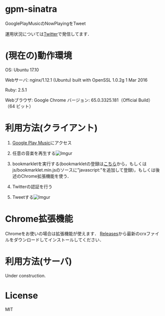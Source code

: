 # gpm-sinatra
GooglePlayMusicのNowPlayingをTweet

運用状況については[Twitter](https://twitter.com/atri_bot)で発信してます．

# (現在の)動作環境
OS: Ubuntu 17.10

Webサーバ: nginx/1.12.1 (Ubuntu) built with OpenSSL 1.0.2g  1 Mar 2016

Ruby: 2.5.1

Webブラウザ: Google Chrome バージョン: 65.0.3325.181（Official Build） （64 ビット）

# 利用方法(クライアント)

1. [Google Play Music](https://play.google.com/music/listen)にアクセス

2. 任意の音楽を再生する![Imgur](https://i.imgur.com/VBaK4vS.png)

3. bookmarkletを実行する(bookmarkletの登録は[こちら](https://atri-konami.github.io/product/gpm-sinatra)から，もしくはjs/bookmarklet.min.jsのソースに"javascript:"を追加して登録)，もしくは後述のChrome拡張機能を使う．

4. Twitterの認証を行う

5. Tweetする![Imgur](https://i.imgur.com/W9cyStr.png)

# Chrome拡張機能

Chromeをお使いの場合は拡張機能が使えます．
[Releases](https://github.com/atri-konami/gpm-sinatra/releases)から最新のcrxファイルをダウンロードしてインストールしてください．

# 利用方法(サーバ)

Under construction.

# License
MIT
